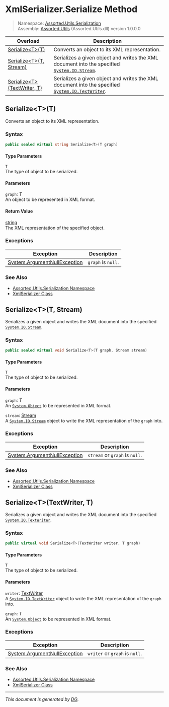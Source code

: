 ﻿# XmlSerializer.Serialize Method

> Namespace: [Assorted.Utils.Serialization](index.md#assortedutilsserialization-namespace)\
> Assembly: [Assorted.Utils](index.md) (Assorted.Utils.dll) version 1.0.0.0

Overload | Description
--- | ---
[Serialize\<T>(T)](Assorted.Utils.Serialization.XmlSerializer.Serialize.md#serializett) | Converts an object to its XML representation.
[Serialize\<T>(T, Stream)](Assorted.Utils.Serialization.XmlSerializer.Serialize.md#serializett-stream) | Serializes a given object and writes the XML document into the specified [`System.IO.Stream`](https://docs.microsoft.com/en-us/dotnet/api/system.io.stream).
[Serialize\<T>(TextWriter, T)](Assorted.Utils.Serialization.XmlSerializer.Serialize.md#serializettextwriter-t) | Serializes a given object and writes the XML document into the specified [`System.IO.TextWriter`](https://docs.microsoft.com/en-us/dotnet/api/system.io.textwriter).

## Serialize\<T>(T)

Converts an object to its XML representation.

### Syntax

```csharp
public sealed virtual string Serialize<T>(T graph)
```

#### Type Parameters

`T`\
The type of object to be serialized.

#### Parameters

`graph`: _T_\
An object to be represented in XML format.

#### Return Value

[string](https://docs.microsoft.com/en-us/dotnet/api/system.string)\
The XML representation of the specified object.

### Exceptions

Exception | Description
--- | ---
[System.ArgumentNullException](https://docs.microsoft.com/en-us/dotnet/api/system.argumentnullexception) | `graph` is `null`.

### See Also

- [Assorted.Utils.Serialization Namespace](index.md#assortedutilsserialization-namespace)
- [XmlSerializer Class](Assorted.Utils.Serialization.XmlSerializer.md)

## Serialize\<T>(T, Stream)

Serializes a given object and writes the XML document into the specified [`System.IO.Stream`](https://docs.microsoft.com/en-us/dotnet/api/system.io.stream).

### Syntax

```csharp
public sealed virtual void Serialize<T>(T graph, Stream stream)
```

#### Type Parameters

`T`\
The type of object to be serialized.

#### Parameters

`graph`: _T_\
An [`System.Object`](https://docs.microsoft.com/en-us/dotnet/api/system.object) to be represented in XML format.

`stream`: [Stream](https://docs.microsoft.com/en-us/dotnet/api/system.io.stream)\
A [`System.IO.Stream`](https://docs.microsoft.com/en-us/dotnet/api/system.io.stream) object to write the XML representation of the `graph` into.

### Exceptions

Exception | Description
--- | ---
[System.ArgumentNullException](https://docs.microsoft.com/en-us/dotnet/api/system.argumentnullexception) | `stream` or `graph` is `null`.

### See Also

- [Assorted.Utils.Serialization Namespace](index.md#assortedutilsserialization-namespace)
- [XmlSerializer Class](Assorted.Utils.Serialization.XmlSerializer.md)

## Serialize\<T>(TextWriter, T)

Serializes a given object and writes the XML document into the specified [`System.IO.TextWriter`](https://docs.microsoft.com/en-us/dotnet/api/system.io.textwriter).

### Syntax

```csharp
public virtual void Serialize<T>(TextWriter writer, T graph)
```

#### Type Parameters

`T`\
The type of object to be serialized.

#### Parameters

`writer`: [TextWriter](https://docs.microsoft.com/en-us/dotnet/api/system.io.textwriter)\
A [`System.IO.TextWriter`](https://docs.microsoft.com/en-us/dotnet/api/system.io.textwriter) object to write the XML representation of the `graph` into.

`graph`: _T_\
An [`System.Object`](https://docs.microsoft.com/en-us/dotnet/api/system.object) to be represented in XML format.

### Exceptions

Exception | Description
--- | ---
[System.ArgumentNullException](https://docs.microsoft.com/en-us/dotnet/api/system.argumentnullexception) | `writer` or `graph` is `null`.

### See Also

- [Assorted.Utils.Serialization Namespace](index.md#assortedutilsserialization-namespace)
- [XmlSerializer Class](Assorted.Utils.Serialization.XmlSerializer.md)

---

_This document is generated by [DG](https://github.com/Khojasteh/dg)._
